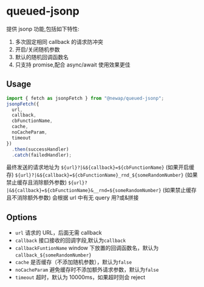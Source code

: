 # queued-jsonp

提供 jsonp 功能,包括如下特性:

1.  多次固定相同 callback 的请求防冲突
1.  开启/关闭随机参数
1.  默认的随机回调函数名
1.  只支持 promise,配合 async/await 使用效果更佳

## Usage

```javascript
import { fetch as jsonpFetch } from "@newap/queued-jsonp";
jsonpFetch({
  url,
  callback,
  cbFunctionName,
  cache,
  noCacheParam,
  timeout
})
  .then(successHandler)
  .catch(failedHandler);
```

最终发送的请求地址为
`${url}?|&${callback}=${cbFunctionName}` (如果开启缓存)
`${url}?|&${callback}=${cbFunctionName}_rnd_${someRandomNumber}` (如果禁止缓存且消除额外参数)
`${url}?|&${callback}=${cbFunctionName}&__rnd=${someRandomNumber}` (如果禁止缓存且不消除额外参数)
会根据 url 中有无 query 用?或&拼接

## Options

* `url` 请求的 URL，后面无需 callback
* `callback` 接口接收的回调字段,默认为`callback`
* `callbackFuntionName` window 下放置的回调函数名，默认为`callback_${someRandomNumber}`
* `cache` 是否缓存（不添加随机参数），默认为`false`
* `noCacheParam` 避免缓存时不添加额外请求参数，默认为`false`
* `timeout` 超时，默认为 10000ms，如果超时则会 reject
